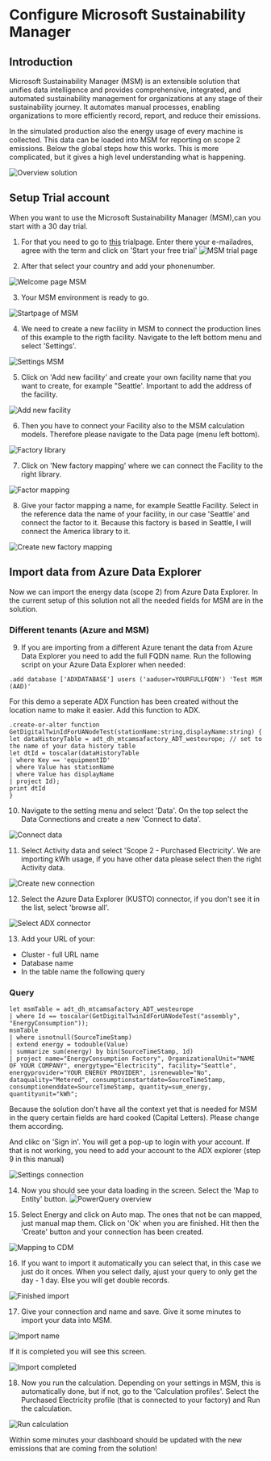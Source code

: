 # Configure Microsoft Sustainability Manager

## Introduction
Microsoft Sustainability Manager (MSM) is an extensible solution that unifies data intelligence and provides comprehensive, integrated, and automated sustainability management for organizations at any stage of their sustainability journey. It automates manual processes, enabling organizations to more efficiently record, report, and reduce their emissions.

In the simulated production also the energy usage of every machine is collected. This data can be loaded into MSM for reporting on scope 2 emissions. Below the global steps how this works. This is more complicated, but it gives a high level understanding what is happening.

![Overview solution](img/overviewsolution.png)

## Setup Trial account
When you want to use the Microsoft Sustainability Manager (MSM),can you start with a 30 day trial. 

1. For that you need to go to [this](https://www.microsoft.com/en-us/sustainability/cloud) trialpage. Enter there your e-mailadres, agree with the term and click on 'Start your free trial'
![MSM trial page](img/trialpage.png)

2. After that select your country and add your phonenumber. 

![Welcome page MSM](img/welcomepage.png)

3. Your MSM environment is ready to go. 

![Startpage of MSM](img/startpagemsm.png)

4. We need to create a new facility in MSM to connect the production lines of this example to the rigth facility. Navigate to the left bottom menu and select 'Settings'.

![Settings MSM](img/settings.png)

5. Click on 'Add new facility' and create your own facility name that you want to create, for example "Seattle'. Important to add the address of the facility.

![Add new facility](img/addnewfacility.png)

6. Then you have to connect your Facility also to the MSM calculation models. Therefore please navigate to the Data page (menu left bottom). 

![Factory library](img/factorylibraries.png)

7. Click on 'New factory mapping' where we can connect the Facility to the right library.

![Factor mapping](img/factormapping.png)

8. Give your factor mapping a name, for example Seattle Facility. Select in the reference data the name of your facility, in our case 'Seattle' and connect the factor to it. Because this factory is based in Seattle, I will connect the America library to it.

![Create new factory mapping](img/newfactorymapping.png)


## Import data from Azure Data Explorer
Now we can import the energy data (scope 2) from Azure Data Explorer. In the current setup of this solution not all the needed fields for MSM are in the solution.

### Different tenants (Azure and MSM)
9. If you are importing from a different Azure tenant the data from Azure Data Explorer you need to add the full FQDN name. Run the following script on your Azure Data Explorer when needed: 

```
.add database ['ADXDATABASE'] users ('aaduser=YOURFULLFQDN') 'Test MSM (AAD)'
```

For this demo a seperate ADX Function has been created without the location name to make it easier. Add this function to ADX. 

```
.create-or-alter function  GetDigitalTwinIdForUANodeTest(stationName:string,displayName:string) {
let dataHistoryTable = adt_dh_mtcamsafactory_ADT_westeurope; // set to the name of your data history table
let dtId = toscalar(dataHistoryTable
| where Key == 'equipmentID'
| where Value has stationName
| where Value has displayName
| project Id);
print dtId
}
```

10. Navigate to the setting menu and select 'Data'. On the top select the Data Connections and create a new 'Connect to data'. 

![Connect data](img/connectdata.png)


11. Select Activity data and select 'Scope 2 - Purchased Electricity'. We are importing kWh usage, if you have other data please select then the right Activity data.  

![Create new connection](img/createconnection.png)

12. Select the Azure Data Explorer (KUSTO) connector, if you don't see it in the list, select 'browse all'.

![Select ADX connector](img/selectadx.png)

13. Add your URL of your:
- Cluster - full URL name
- Database name
- In the table name the following query

### Query

```
let msmTable = adt_dh_mtcamsafactory_ADT_westeurope
| where Id == toscalar(GetDigitalTwinIdForUANodeTest("assembly", "EnergyConsumption"));
msmTable
| where isnotnull(SourceTimeStamp)
| extend energy = todouble(Value)
| summarize sum(energy) by bin(SourceTimeStamp, 1d)
| project name="EnergyConsumption Factory", OrganizationalUnit="NAME OF YOUR COMPANY", energytype="Electricity", facility="Seattle", energyprovider="YOUR ENERGY PROVIDER", isrenewable="No", dataquality="Metered", consumptionstartdate=SourceTimeStamp, consumptionenddate=SourceTimeStamp, quantity=sum_energy, quantityunit="kWh";
```
Because the solution don't have all the context yet that is needed for MSM in the query certain fields are hard cooked (Capital Letters). Please change them according. 

And clikc on 'Sign in'. You will get a pop-up to login with your account. If that is not working, you need to add your account to the ADX explorer (step 9 in this manual)

![Settings connection](img/connectionsettings.png)

14. Now you should see your data loading in the screen. Select the 'Map to Entity' button. 
![PowerQuery overview](img/powerqueryoverview.png)

15. Select Energy and click on Auto map. The ones that not be can mapped, just manual map them. Click on 'Ok' when you are finished. Hit then the 'Create' button and your connection has been created.

![Mapping to CDM](img/mappingCDM.png)

16. If you want to import it automatically you can select that, in this case we just do it onces. When you select daily, ajust your query to only get the day - 1 day. Else you will get double records. 

![Finished import](img/finishedimport.png)

17. Give your connection and name and save. Give it some minutes to import your data into MSM. 

![Import name](img/importname.png)

If it is completed you will see this screen. 

![Import completed](img/importcompleted.png)


18. Now you run the calculation. Depending on your settings in MSM, this is automatically done, but if not, go to the 'Calculation profiles'. Select the Purchased Electricity profile (that is connected to your factory) and Run the calculation.

![Run calculation](img/runcalculation.png)

Within some minutes your dashboard should be updated with the new emissions that are coming from the solution!